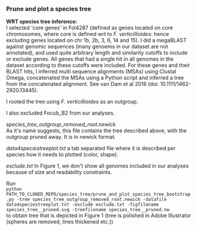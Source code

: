 ### Prune and plot a species tree

__WRT species tree inference:__  
I selected 'core genes' in Fol4287 (defined as genes located on core chromosomes, where core is defined wrt to _F. verticillioides_: hence excluding genes located on chr 1b, 2b, 3, 6, 14 and 15). I did a megaBLAST against genomic sequences (many genoems in our dataset are not annotated), and used quite arbitrary length and similarity cutoffs to include or exclude genes. All genes that had a single hit in all genomes in the dataset according to these cutoffs were included. For these genes and their BLAST hits, I inferred multi sequence alignments (MSAs) using Clustal Omega, concatenated the MSAs using a Python script and inferred a tree from the concatenated alignment. See van Dam et al 2016 (doi: 10.1111/1462-2920.13445).  

I rooted the tree using _F. verticillioides_ as an outgroup.

I also excluded Focub_B2 from our analyses.

*species_tree_outgroup_removed_root.newick*  
As it's name suggests, this file contains the tree described above, with the outgroup pruned away. It is in newick format. 

  
*data4speciestreeplot.txt*
a tab separated file where it is described per species how it needs to plotted (color, shape).  

*exclude.txt*
In Figure 1, we don't show all genomes included in our analyses because of size and readability constraints. 
  
Run   
`python PATH_TO_CLONED_REPO/species_tree/prune_and_plot_species_tree_bootstrap.py -tree species_tree_outgroup_removed_root.newick -datafile data4speciestreeplot.txt -exclude exclude.txt -figfilename species_tree__pruned.svg -treefilename species_tree__pruned.nw`  
to obtain tree that is depicted in Figure 1 (tree is polished in Adobe Illustrator (spheres are removed, lines thickened etc.))    